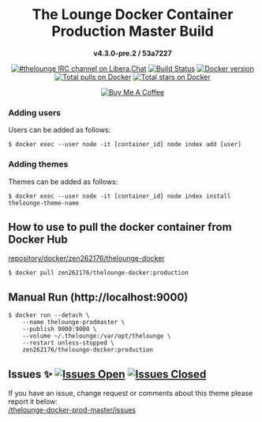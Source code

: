 <h1 align="center">
	The Lounge Docker Container<br>
	Production Master Build
</h1>
<p align="center">
	<b>v4.3.0-pre.2 / 53a7227</b>
</p>

<p align="center">
	<a href="https://demo.thelounge.chat/"><img
		alt="#thelounge IRC channel on Libera.Chat"
		src="https://img.shields.io/badge/libera.chat-%23thelounge-415364.svg?colorA=ff9e18"></a>
	<a href="https://github.com/el-profesor926/thelounge-docker-prod-master/actions"><img
		alt="Build Status"
		src="https://github.com/el-profesor926/thelounge-docker-prod-master/workflows/Docker-Production/badge.svg"></a>
	<a href="https://hub.docker.com/repository/docker/zen262176/thelounge-docker"><img
		alt="Docker version"
		src="https://img.shields.io/docker/v/zen262176/thelounge-docker/production"></a><br>
	<a href="https://hub.docker.com/r/zen262176/thelounge-docker"><img
		alt="Total pulls on Docker"
		src="https://img.shields.io/docker/pulls/zen262176/thelounge-docker.svg?style=flat-square"></a>
	<a href="https://hub.docker.com/r/zen262176/thelounge-docker"><img
		alt="Total stars on Docker"
		src="https://img.shields.io/docker/stars/zen262176/thelounge-docker.svg?colorB=007dc7&style=flat-square&maxAge=3600"></a>
</p>
<p align="center">
<a href="https://www.buymeacoffee.com/zen262176" target="_blank"><img src="https://lounge-group.co.uk/by-me-a-coffee.png" alt="Buy Me A Coffee"></a>
</p>


### Adding users

Users can be added as follows:
```
$ docker exec --user node -it [container_id] node index add [user]
```
### Adding themes

Themes can be added as follows:
```
$ docker exec --user node -it [container_id] node index install thelounge-theme-name
```

## How to use to pull the docker container from Docker Hub
<a href="https://hub.docker.com/repository/docker/zen262176/thelounge-docker">repository/docker/zen262176/thelounge-docker</a>
```
$ docker pull zen262176/thelounge-docker:production
```
## Manual Run (http://localhost:9000)
```
$ docker run --detach \
	--name thelounge-prodmaster \ 
	--publish 9000:9000 \
	--volume ~/.thelounge:/var/opt/thelounge \
	--restart unless-stopped \
	zen262176/thelounge-docker:production
```

## Issues :sparkles: <a href="https://github.com/el-profesor926/thelounge-docker-prod-master/issues"><img alt="Issues Open" src="https://img.shields.io/github/issues/el-profesor926/thelounge-docker-prod-master"></a> <a href="https://github.com/el-profesor926/thelounge-docker-master/issues?q=is%3Aissue+is%3Aclosed"><img alt="Issues Closed" src="https://img.shields.io/github/issues-closed-raw/el-profesor926/thelounge-docker-master?color=red"></a>
If you have an issue, change request or comments about this theme please report it below: <br>
<a href="https://github.com/el-profesor926/thelounge-docker-prod-master/issues">/thelounge-docker-prod-master/issues</a>
